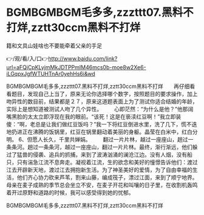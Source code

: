 # BGMBGMBGM毛多多,zzzttt07.黑料不打烊,zztt30ccm黑料不打烊
籍和文具山娃啥也不要能牵着父亲的手足

👉/观/看/入/口👉http://www.baidu.com/link?url=aFQjCpKLyjmMkJDTPPmIM46mcs0b-moe8w2Xe6-iLGqpxJgfWTUHTnAr0yehHs6i&wd

BGMBGMBGM毛多多,zzzttt07.黑料不打烊,zztt30ccm黑料不打烊　　再仔细看看题目，发现自己上当了，原来无论你选择哪个数字，按照题目的要求操作，加上吻异性的数目前，结果都是２７，原来这道题表面上为了测试你适合结婚的年龄，实际上是想知道被测试人吻了几个异性。
　　心即茫然：“为什么是他？”他那阔嘴黑脸的太太立即浮现在我的眼前。“该死！这是在亵渎红豆啊！”我立即装傻：“啊，老总是让我们做红豆饭吗？”我一下将红豆倒进水里，洗了几下，慌不迭地扔进正在沸腾的饭锅里，红豆在锅里翻动着美丽的身躯。晶莹在白米中，红白分明。
		6、但愿人长久，千里共婵娟。
　　翻过一片片林，越过一座座山，趟过一条条河。趟过一条条河，越过一座座山，翻过一片片林。最终，渐行渐远，他们躲过了猛兽的侵袭、追兵的抓捕，来到了波涛汹涌的澜沧江边。没有人烟，没有船只，只有湍急江流不息奔走。凝视着江流，生的欲念和美好的憧憬告诉他们：渡过江去开辟新天地，渡过江去拥抱新生活。为了神圣美好的爱情，为了自由幸福的生活，他们齐心协力砍来芦苇，割来山藤，编成筏子，漂过江面，来到了顺宁地界。
母亲在麦子成熟的季节总会坐立不安，在麦子开花和叫嚷的日子里，在收割机轰鸣着开过原野和道路的时候，我可以感受得到她的忧郁。

BGMBGMBGM毛多多,zzzttt07.黑料不打烊,zztt30ccm黑料不打烊

